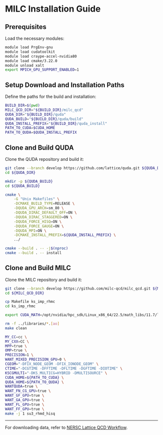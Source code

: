 # MILC Installation Guide

## Prerequisites

Load the necessary modules:
```sh
module load PrgEnv-gnu
module load cudatoolkit
module load craype-accel-nvidia80
module load cmake/3.22.0
module unload xalt
export MPICH_GPU_SUPPORT_ENABLED=1
```

## Setup Download and Installation Paths

Define the paths for the build and installation:
```sh
BUILD_DIR=$(pwd)
MILC_QCD_DIR="${BUILD_DIR}/milc_qcd"
QUDA_DIR="${BUILD_DIR}/quda"
QUDA_BUILD="${BUILD_DIR}/quda/build"
QUDA_INSTALL_PREFIX="${BUILD_DIR}/quda_install"
PATH_TO_CUDA=$CUDA_HOME
PATH_TO_QUDA=$QUDA_INSTALL_PREFIX
```

## Clone and Build QUDA

Clone the QUDA repository and build it:
```sh
git clone --branch develop https://github.com/lattice/quda.git ${QUDA_DIR}
cd ${QUDA_DIR}

mkdir -p ${QUDA_BUILD}
cd ${QUDA_BUILD}

cmake \
    -G "Unix Makefiles" \
    -DCMAKE_BUILD_TYPE=RELEASE \
    -DQUDA_GPU_ARCH=sm_80 \
    -DQUDA_DIRAC_DEFAULT_OFF=ON \
    -DQUDA_DIRAC_STAGGERED=ON \
    -DQUDA_FORCE_HISQ=ON \
    -DQUDA_FORCE_GAUGE=ON \
    -DQUDA_MPI=ON \
    -DCMAKE_INSTALL_PREFIX=${QUDA_INSTALL_PREFIX} \
    ../

cmake --build . -- -j$(nproc)
cmake --build . -- install
```

## Clone and Build MILC

Clone the MILC repository and build it:
```sh
git clone --branch develop https://github.com/milc-qcd/milc_qcd.git ${MILC_QCD_DIR}
cd ${MILC_QCD_DIR}

cp Makefile ks_imp_rhmc
cd ks_imp_rhmc

export CUDA_MATH=/opt/nvidia/hpc_sdk/Linux_x86_64/22.5/math_libs/11.7/lib64

rm -f ../libraries/*.[ao]
make clean

MY_CC=cc \
MY_CXX=CC \
MPP=true \
OMP=true \
PRECISION=1 \
WANT_MIXED_PRECISION_GPU=0 \
CGEOM="-DFIX_NODE_GEOM -DFIX_IONODE_GEOM" \
CTIME="-DCGTIME -DFFTIME -DFLTIME -DGFTIME -DIOTIME" \
KSCGMULTI="-DKS_MULTICG=HYBRID -DMULTISOURCE" \
CUDA_HOME=${PATH_TO_CUDA} \
QUDA_HOME=${PATH_TO_QUDA} \
WANTQUDA=true \
WANT_FN_CG_GPU=true \
WANT_GF_GPU=true \
WANT_GA_GPU=true \
WANT_FL_GPU=true \
WANT_FF_GPU=true \
make -j 1 su3_rhmd_hisq
```

---

For downloading data, refer to [NERSC Lattice QCD Workflow](https://gitlab.com/NERSC/N10-benchmarks/lattice-qcd-workflow/-/tree/main/lattices).